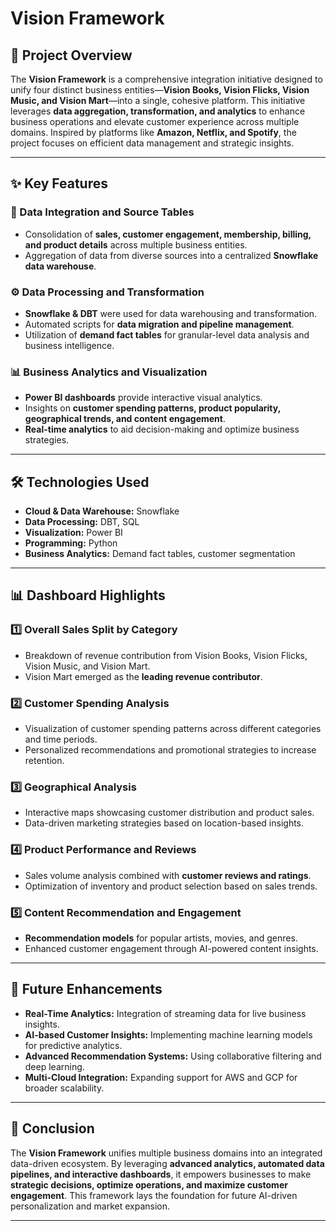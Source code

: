 # Vision Framework

## 🚀 Project Overview
The **Vision Framework** is a comprehensive integration initiative designed to unify four distinct business entities—**Vision Books, Vision Flicks, Vision Music, and Vision Mart**—into a single, cohesive platform. This initiative leverages **data aggregation, transformation, and analytics** to enhance business operations and elevate customer experience across multiple domains. Inspired by platforms like **Amazon, Netflix, and Spotify**, the project focuses on efficient data management and strategic insights.

---

## ✨ Key Features

### 📌 Data Integration and Source Tables
- Consolidation of **sales, customer engagement, membership, billing, and product details** across multiple business entities.
- Aggregation of data from diverse sources into a centralized **Snowflake data warehouse**.

### ⚙️ Data Processing and Transformation
- **Snowflake & DBT** were used for data warehousing and transformation.
- Automated scripts for **data migration and pipeline management**.
- Utilization of **demand fact tables** for granular-level data analysis and business intelligence.

### 📊 Business Analytics and Visualization
- **Power BI dashboards** provide interactive visual analytics.
- Insights on **customer spending patterns, product popularity, geographical trends, and content engagement**.
- **Real-time analytics** to aid decision-making and optimize business strategies.

---

## 🛠️ Technologies Used
- **Cloud & Data Warehouse:** Snowflake
- **Data Processing:** DBT, SQL
- **Visualization:** Power BI
- **Programming:** Python
- **Business Analytics:** Demand fact tables, customer segmentation

---

## 📊 Dashboard Highlights

### 1️⃣ Overall Sales Split by Category
- Breakdown of revenue contribution from Vision Books, Vision Flicks, Vision Music, and Vision Mart.
- Vision Mart emerged as the **leading revenue contributor**.

### 2️⃣ Customer Spending Analysis
- Visualization of customer spending patterns across different categories and time periods.
- Personalized recommendations and promotional strategies to increase retention.

### 3️⃣ Geographical Analysis
- Interactive maps showcasing customer distribution and product sales.
- Data-driven marketing strategies based on location-based insights.

### 4️⃣ Product Performance and Reviews
- Sales volume analysis combined with **customer reviews and ratings**.
- Optimization of inventory and product selection based on sales trends.

### 5️⃣ Content Recommendation and Engagement
- **Recommendation models** for popular artists, movies, and genres.
- Enhanced customer engagement through AI-powered content insights.

---

## 🔮 Future Enhancements
- **Real-Time Analytics:** Integration of streaming data for live business insights.
- **AI-based Customer Insights:** Implementing machine learning models for predictive analytics.
- **Advanced Recommendation Systems:** Using collaborative filtering and deep learning.
- **Multi-Cloud Integration:** Expanding support for AWS and GCP for broader scalability.

---

## 🎯 Conclusion
The **Vision Framework** unifies multiple business domains into an integrated data-driven ecosystem. By leveraging **advanced analytics, automated data pipelines, and interactive dashboards**, it empowers businesses to make **strategic decisions, optimize operations, and maximize customer engagement**. This framework lays the foundation for future AI-driven personalization and market expansion.

---
